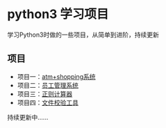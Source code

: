 # python3 学习项目
学习Python3时做的一些项目，从简单到进阶，持续更新

## 项目
* 项目一：[atm+shopping系统](https://github.com/tjy-cool/py3_project/tree/master/atm_shopping)
* 项目二：[员工管理系统](https://github.com/tjy-cool/py3_project/tree/master/staffing_system)
* 项目三：[正则计算器](https://github.com/tjy-cool/py3_project/tree/master/re_calculator)
* 项目四：[文件校验工具](https://github.com/tjy-cool/py3_project/tree/master/Hash_tool)

持续更新中......
